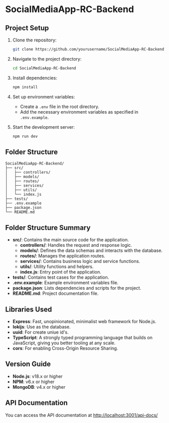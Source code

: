 # SocialMediaApp-RC-Backend

## Project Setup

1. Clone the repository:
   ```bash
   git clone https://github.com/yourusername/SocialMediaApp-RC-Backend.git
   ```
2. Navigate to the project directory:
   ```bash
   cd SocialMediaApp-RC-Backend
   ```
3. Install dependencies:
   ```bash
   npm install
   ```
4. Set up environment variables:

   - Create a `.env` file in the root directory.
   - Add the necessary environment variables as specified in `.env.example`.

5. Start the development server:
   ```bash
   npm run dev
   ```

## Folder Structure

```
SocialMediaApp-RC-Backend/
├── src/
│   ├── controllers/
│   ├── models/
│   ├── routes/
│   ├── services/
│   ├── utils/
│   └── index.js
├── tests/
├── .env.example
├── package.json
└── README.md
```

## Folder Structure Summary

- **src/**: Contains the main source code for the application.
  - **controllers/**: Handles the request and response logic.
  - **models/**: Defines the data schemas and interacts with the database.
  - **routes/**: Manages the application routes.
  - **services/**: Contains business logic and service functions.
  - **utils/**: Utility functions and helpers.
  - **index.js**: Entry point of the application.
- **tests/**: Contains test cases for the application.
- **.env.example**: Example environment variables file.
- **package.json**: Lists dependencies and scripts for the project.
- **README.md**: Project documentation file.

## Libraries Used

- **Express**: Fast, unopinionated, minimalist web framework for Node.js.
- **lokijs**: Use as the database.
- **uuid**: For create uniue id's.
- **TypeScript**: A strongly typed programming language that builds on JavaScript, giving you better tooling at any scale.
- **cors**: For enabling Cross-Origin Resource Sharing.

## Version Guide

- **Node.js**: v18.x or higher
- **NPM**: v6.x or higher
- **MongoDB**: v4.x or higher

## API Documentation

You can access the API documentation at [http://localhost:3001/api-docs/](http://localhost:3001/api-docs/)
